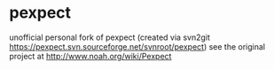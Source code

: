 pexpect
=======

unofficial personal fork of pexpect (created via svn2git https://pexpect.svn.sourceforge.net/svnroot/pexpect) see the original project at http://www.noah.org/wiki/Pexpect